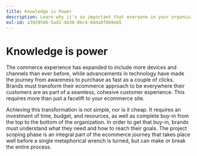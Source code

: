 ```yaml
---
title: Knowledge is Power
description: Learn why it's so important that everyone in your organization invests in your Adobe Commerce implementation.
exl-id: a3929586-5ad2-4b30-8bc4-84da8f8b9eb5
---
```

# Knowledge is power

The commerce experience has expanded to include more devices and channels than ever before, while advancements in technology have made the journey from awareness to purchase as fast as a couple of clicks. Brands must transform their ecommerce approach to be everywhere their customers are as part of a seamless, cohesive customer experience. This requires more than just a facelift to your ecommerce site.

Achieving this transformation is not simple, nor is it cheap. It requires an investment of time, budget, and resources, as well as complete buy-in from the top to the bottom of the organization. In order to get that buy-in, brands must understand what they need and how to reach their goals. The project scoping phase is an integral part of the ecommerce journey that takes place well before a single metaphorical wrench is turned, but can make or break the entire process.
